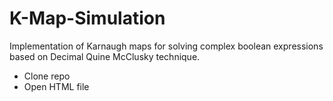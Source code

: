 # K-Map-Simulation
Implementation of Karnaugh maps for solving complex boolean expressions based on Decimal Quine McClusky technique.
- Clone repo
- Open HTML file
